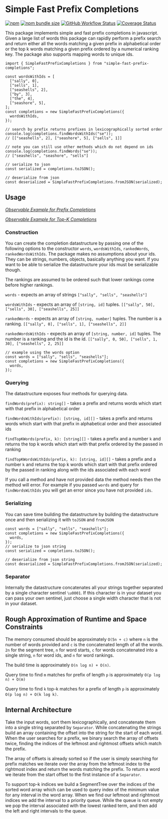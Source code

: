 # Simple Fast Prefix Completions

[![npm](https://img.shields.io/npm/v/simple-fast-prefix-completions)](https://www.npmjs.com/package/simple-fast-prefix-completions)
[![npm bundle size](https://img.shields.io/bundlephobia/minzip/simple-fast-prefix-completions)](https://www.npmjs.com/package/simple-fast-prefix-completions)
[![GitHub Workflow Status](https://img.shields.io/github/workflow/status/lukesmurray/simple-fast-prefix-completions/CI)](https://github.com/lukesmurray/simple-fast-prefix-completions)
[![Coverage Status](https://coveralls.io/repos/github/lukesmurray/simple-fast-prefix-completions/badge.svg?branch=main)](https://coveralls.io/github/lukesmurray/simple-fast-prefix-completions?branch=main)

This package implements simple and fast prefix completions in javascript.
Given a large list of words this package can rapidly perform a prefix search and return either all the words matching a given prefix in alphabetical order or the top k words matching a given prefix ordered by a numerical ranking key. The package also supports mapping words to unique ids.

```tsx
import { SimpleFastPrefixCompletions } from "simple-fast-prefix-completions";

const wordsWithIds = [
  ["sally", 0],
  ["sells", 1],
  ["seashells", 2],
  ["by", 3],
  ["the", 4],
  ["seashore", 5],
];
const completions = new SimpleFastPrefixCompletions({
  wordsWithIds,
});

// search by prefix returns prefixes in lexicographically sorted order
console.log(completions.findWordsWithIds("se"));
// [["seashells", 2], ["seashore", 5], ["sells", 1]]

// note you can still use other methods which do not depend on ids
console.log(completions.findWords("se"));
// ["seashells", "seashore", "sells"]

// serialize to json
const serialized = completions.toJSON();

// deserialize from json
const deserialized = SimpleFastPrefixCompletions.fromJSON(serialized);
```

## Usage

_[Observable Example for Prefix Completions](https://observablehq.com/@lukesmurray/simple-fast-prefix-completions)_

_[Observable Example for Top-K Completions](https://observablehq.com/@lukesmurray/simple-fast-top-k-completions)_

### Construction

You can create the completion datastructure by passing one of the following options to the constructor `words`, `wordsWithIds`, `rankedWords`, `rankedWordsWithIds`.
The package makes no assumptions about your ids. They can be strings, numbers, objects, basically anything you want.
If you want to be able to serialize the datastructure your ids must be serializable though.

The rankings are assumed to be ordered such that lower rankings come before higher rankings.

`words` - expects an array of strings `["sally", "sells", "seashells"]`

`wordsWithIds` - expects an array of `[string, id]` tuples. `[["sally", 50], ["sells", 30], ["seashells", 25]]`

`rankedWords` - expects an array of `[string, number]` tuples. The number is a ranking. `[["sally", 0], ["sells", 1], ["seashells", 2]]`

`rankedWordsWithIds` - expects an array of `[string, number, id]` tuples. The number is a ranking and the id is the id. `[["sally", 0, 50], ["sells", 1, 30], ["seashells", 2, 25]]`

```tsx
// example using the words option
const words = ["sally", "sells", "seashells"];
const completions = new SimpleFastPrefixCompletions({
  words,
});
```

### Querying

The datastructure exposes four methods for querying data.

`findWords(prefix): string[]` - takes a prefix and returns words which start with that prefix in alphabetical order

`findWordsWithIds(prefix): [string, id][]` - takes a prefix and returns words which start with that prefix in alphabetical order and their associated ids

`findTopKWords(prefix, k): [string][]` - takes a prefix and a number `k` and returns the top k words which start with that prefix ordered by the passed in ranking

`findTopKWordsWithIds(prefix, k): [string, id][]` - takes a prefix and a number `k` and returns the top k words which start with that prefix ordered by the passed in ranking along with the ids associated with each word

If you call a method and have not provided data the method needs then the method will error. For example if you passed `words` and query for `findWordsWithIds` you will get an error since you have not provided `ids`.

### Serializing

You can save time building the datastructure by building the datastructure once and then serializing it with `toJSON` and `fromJSON`

```tsx
const words = ["sally", "sells", "seashells"];
const completions = new SimpleFastPrefixCompletions({
  words,
});
// serialize to json string
const serialized = completions.toJSON();

// deserialize from json string
const deserialized = SimpleFastPrefixCompletions.fromJSON(serialized);
```

### Separator

Internally the datastructure concatenates all your strings together separated by a single character sentinel `\u0001`.
If this character is in your dataset you can pass your own sentinel, just choose a single width character that is not in your dataset.

## Rough Approximation of Runtime and Space Constraints

The memory consumed should be approximately `O(5n + c)` where `n` is the number of words provided and `c` is the concatenated length of all the words. `2n` for the segment tree, `n` for word starts, `c` for words concatenated into a single string, `n` for word ids, and `n` for word rankings.

The build time is approximately `O(n log n) + O(n)`.

Query time to find `m` matches for prefix of length `p` is approximately `O(p log n) + O(m)`

Query time to find `k` top-k matches for a prefix of length `p` is approximately `O(p log n) + O(k log k)`.

## Internal Architecture

Take the input words, sort them lexicographically, and concatenate them into a single string separated by `Separator`. While concatenating the strings build an array containing the offset into the string for the start of each word. When the user searches for a prefix, we binary search the array of offsets twice, finding the indices of the leftmost and rightmost offsets which match the prefix.

The array of offsets is already sorted so if the user is simply searching for prefix matches we iterate over the array from the leftmost index to the rightmost index and return the words matching the prefix. To return a word we iterate from the start offset to the first instance of a `Separator`.

To support top-k indices we build a SegmentTree over the indices of the sorted word array which can be used to query index of the minimum value for any interval in the word array. When we find our leftmost and rightmost indices we add the interval to a priority queue. While the queue is not empty we pop the interval associated with the lowest ranked term, and then add the left and right intervals to the queue.
